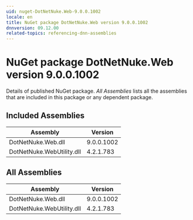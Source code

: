 ```yaml
---
uid: nuget-DotNetNuke.Web-9.0.0.1002
locale: en
title: NuGet package DotNetNuke.Web version 9.0.0.1002
dnnversion: 09.12.00
related-topics: referencing-dnn-assemblies
---
```


# NuGet package DotNetNuke.Web version 9.0.0.1002
Details of published NuGet package.
*All Assemblies* lists all the assemblies that are included in this package or any dependent package.

## Included Assemblies

|Assembly|Version|
|---|---|
|DotNetNuke.Web.dll|9.0.0.1002|
|DotNetNuke.WebUtility.dll|4.2.1.783|

## All Assemblies

|Assembly|Version|
|---|---|
|DotNetNuke.Web.dll|9.0.0.1002|
|DotNetNuke.WebUtility.dll|4.2.1.783|

